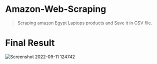 # Amazon-Web-Scraping
> Scraping amazon Egypt Laptops products and Save it in CSV file. 
# Final Result
![Screenshot 2022-09-11 124742](https://user-images.githubusercontent.com/112962278/189523423-b197c75b-cb21-4c93-9c88-88bb960f02dd.gif)
